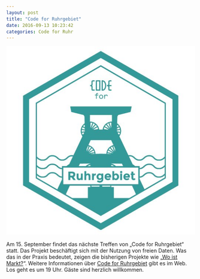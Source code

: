 ```yaml
---
layout: post
title: "Code for Ruhrgebiet"
date: 2016-09-13 10:23:42
categories: Code for Ruhr
---
```


![CryptoParty](/media/2016-09-13/code-for-ruhr.jpg)


Am 15. September findet das nächste Treffen von „Code for Ruhrgebiet“ statt. Das Projekt beschäftigt sich mit der Nutzung von freien Daten. Was das in der Praxis bedeutet, zeigen die bisherigen Projekte wie „[Wo ist Markt?](https://wo-ist-markt.de/#essen)“. Weitere Informationen über [Code for Ruhrgebiet](http://codefor.de/ruhrgebiet/) gibt es im Web. Los geht es um 19 Uhr. Gäste sind herzlich willkommen.